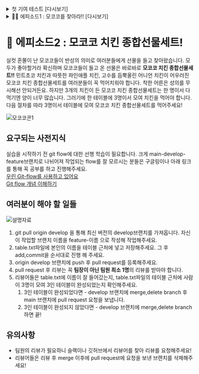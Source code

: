 <details>
<summary>첫 기여 테스트 [다시보기]</summary>
<div markdown="1">

# 첫 기여

어렵습니다. 무엇을 하든 누구나 처음에는 어렵게 느껴집니다. 특히 협업을 할 때 실수를 하기라도 하면 마음이 편치 않습니다. 그래서 저희는 새로운 오픈소스 기여자들이 첫 기여를 하고 그것을 익히는 과정을 단순화하고자 했습니다.

관련된 글을 읽거나 튜토리얼을 보는 것도 물론 도움이 되지만, 연습공간에서 직접 해보는 것보다 나은게 있을까요? 이 프로젝트의 목표는 초보자도 첫 오픈소스 기여를 할 수 있도록 단순한 방식으로 안내하는 것입니다. 첫 기여를 하고 싶으시다면 아래의 설명을 따라주세요.

가장 먼저, Git이 없으시다면 [설치](https://help.github.com/articles/set-up-git/)해주세요.

## 저장소 클론하기

<img align="right" width="300" src="https://firstcontributions.github.io/assets/Readme/clone.png" alt="이 저장소 복제하기" />

이제 이 저장소를 자신의 기기에 클론합니다. Clone or download 버튼을 클릭하고 클립보드로 복사 아이콘을 클릭합니다.

터미널을 열고 다음 Git 명령을 실행합니다:

```
git clone "방금 복사한 URL"
```

위에 (따옴표를 제외한) "방금 복사한 URL"는 이 저장소의 URL입니다. URL은 이전 단계에서 찾을 수 있습니다.

<img align="right" width="300" src="https://firstcontributions.github.io/assets/Readme/copy-to-clipboard.png" alt="URL 을 클립보드로 복사" />

예시:

```
git clone https://github.com/Network-Leader/gitTEST.git
```

예시의 `this-is-you`는 본인 깃헙 계정으로 바꾸어주세요. 이 명령어는
깃헙의 gitTEST 저장소의 내용을 로컬 컴퓨터에 복사합니다.

## 브랜치 생성하기

(아직 저장소 디렉토리가 아니라면) 아래의 명령어를 입력하여 좀전에 컴퓨터에 복사한 저장소 디렉토리로 이동합니다.

```
cd gitTEST
```

그리고 `git checkout` 명령어을 입력하여 브랜치를 생성합니다.

```
git checkout -b <add-your-name>
```

예시:

```
git checkout -b add-alonzo-church
```

(브랜치의 이름에 꼭 *add*가 들어가지 않아도 됩니다. 하지만 이 브랜치의 목적은 당신의 이름을 리스트에 추가하는 것이기 때문에 이름에 *add*를 포함하는 것이 합리적입니다.)

## 필요한 변경사항을 작성하고 커밋하기

이제 텍스트 편집기에서 `Contributors.md` 파일을 열고 본인의 이름을 추가해주세요. 이름을 추가할때는 줄바꿈으로 구분해주세요. 이때 마크다운 분법에 따라 이전 이름에 ' '(띄어쓰기 3번)을 해야 정상적인 줄바꿈이 됩니다. 그리고 파일을 저장하세요.

<img align="right" width="450" src="https://firstcontributions.github.io/assets/Readme/git-status.png" alt="git status" />

프로젝트 디렉터리에서 `git status` 명령을 실행하면 변경사항을 볼 수 있습니다.

변경사항을 아래 `git add` 명령어를 입력하여 추가합니다.

```
git add Contributors.md
```

이제 아래 `git commit` 명령어로 변경사항을 커밋합니다.

```
git commit -m "Add <Your-name> to Contributors list"
```

`<Your-name>`을 본인 이름으로 바꾸세요.

## 변경사항을 깃헙에 푸시하기

`git push` 명령어로 변경사항을 푸시합니다.

```
git push origin <add-your-name>
```

위의 `<add-your-name>` 부분을 좀전에 생성한 브랜치 이름으로 바꾸세요.

## 검토를 위해 변경사항을 제출하기

이제 본인의 깃헙 저장소로 이동하면 `Compare & pull request` 버튼이 보일 것 입니다. 버튼을 클릭하세요.

<img style="float: right;" src="https://firstcontributions.github.io/assets/Readme/compare-and-pull.png" alt="풀 요청
생성하기" />

이제 풀 요청(Pull Request)을 제출합니다.

<img style="float: right;" src="https://firstcontributions.github.io/assets/Readme/submit-pull-request.png" alt="풀 요청 제출하기"
/>

이제 여러분의 변경사항을 담당자가 확인한 후에 마스터 브랜치에 머지 하게 되면 알림 메일을 받으실겁니다.

## 첫 기여, 그리고 그 후

축하합니다! 앞으로 기여자로써 자주 사용하게될 기본 워크플로우, _포크(fork) -> 클론(clone) -> 수정(edit) -> 풀 요청(pull request)_, 를 완수하셨습니다!!!

</div>
</details>

<details>
<summary>👨‍🌾 에피소드1 : 모코코를 찾아라!! [다시보기] </summary>
<div markdown="1">

# 👨‍🌾 에피소드1 : 모코코를 찾아라!!

성공적으로 Contributors에 이름을 남긴 여러분들을 시기한 나쁜 모코코들이 mokoko폴더에 숨어들어 Contributors 파일들을 망치려하고 있습니다. 여러분들은 mokoko폴더에 숨어있는 모코코 jpg사진들을 모두 없애야 합니다! 하지만, mokoko 사진들은 함부로 삭제할 수가 없습니다. github issues에 등록된 모코코 사진들만 삭제가 가능합니다. 여러분들은 아래 절차에 따라 모든 모코코 사진을 삭제해주세요!  
![모코코콘1](https://user-images.githubusercontent.com/31841502/159016081-12f707ae-50a7-450a-b648-eb5e1a401974.png)

## 여러분이 해야 할 일들

1. issues에 [mokoko 발견! - AA모코코]가 등록되면 Assignees에 본인을 등록 한 후 작업을 시작하세요.
2. git pull origin main 을 통해 최신 버전의 main브랜치를 가져옵니다.
3. 새로 브랜치를 만들어 AA모코코와 이름이 같은 mokoko폴더 안의 사진을 삭제 한 후, add,commit,push를 순서대로 진행 해 주세요.
4. pull request를 등록하면 끝!

## 유의사항

- 한 명 당 한 개의 모코코 사진만 삭제할 수 있습니다.
- 등록된 Issues에 자신이 해결하겠다 하는 의미로 Assignees에 본인을 추가하고 작업해주세요.
- Assignees에 할당된 팀원이 있다면 이미 배정자가 있다는 의미이므로 동시작업은 하지 말아주세요.
- 모든 모코코가 동시에 Issues에 등록되지는 않습니다. 어느 날 어느시간 갑자기 추가될 수 있으니 Slack알림을 참고해주세요!

</div>
</details>


# 🍗 에피소드2 : 모코코 치킨 종합선물세트!

실컷 혼쭐이 난 모코코들이 반성의 의미로 여러분들에게 선물을 들고 찾아왔습니다. 모두가 좋아할거라 확신하며 모코코들이 들고 온 선물은 바로바로 **모코코 치킨 종합선물세트!!** 민트초코 치킨과 따뜻한 파인애플 치킨, 고수를 듬뿍올린 어니언 치킨이 어우러진 모코코 치킨 종합선물세트를 여러분들이 꼭 먹어치워야 합니다. 착한 어른은 성의를 무시해선 안되거든요. 하지만 3개의 치킨이 든 모코코 치킨 종합선물세트는 한 명이서 다 먹기엔 양이 너무 많습니다. 그러기에 한 테이블에 3명이서 모여 치킨을 먹어야 합니다. 다음 절차를 따라 3명이서 테이블에 모여 모코코 치킨 종합선물세트를 먹어주세요!   

![모코코콘1](https://user-images.githubusercontent.com/31841502/160538195-de89d2ba-acef-4709-9262-a52816da89a9.png)

## 요구되는 사전지식

실습을 시작하기 전 git flow에 대한 선행 학습이 필요합니다. 크게 main-develop-feature브랜치로 나뉘어져 작업되는 flow를 잘 모르시는 분들은 구글링이나 아래 링크를 통해 꼭 공부를 하고 진행해주세요.   
 [우린 Git-flow를 사용하고 있어요](https://techblog.woowahan.com/2553/)   
 [Git flow 개념 이해하기](https://uxgjs.tistory.com/183)


## 여러분이 해야 할 일들

![설명자료](https://user-images.githubusercontent.com/31841502/160543681-7aa919ce-961d-45ef-917c-a584e8363746.png)

1. git pull origin develop 을 통해 최신 버전의 develop브랜치를 가져옵니다. 자신이 작업할 브랜치 이름을 feature-이름 으로 작성해 작업해주세요.
2. table.txt파일에 본인의 이름을 테이블 근처에 넣고 저장해주세요. 그 후 add,commit을 순서대로 진행 해 주세요.
3. origin develop 브랜치에 push 후 pull request를 등록해주세요.
4. pull request 후 리뷰는 꼭 **팀장이 아닌 팀원 최소 1명**의 리뷰를 받아야 합니다.
5. 리뷰어들은 table.txt에 이름이 잘 들어갔는지, table.txt파일의 테이블 근처에 사람이 3명이 모여 3인 테이블이 완성되었는지 확인해주세요.
    1. 3인 테이블이 완성되었다면 - develop 브랜치에 merge,delete branch 후 main 브랜치에 pull request 요청을 보냅니다.
    2. 3인 테이블이 완성되지 않았다면 - develop 브랜치에 merge,delete branch 하면 끝!


## 유의사항

- 팀원의 리뷰가 필요하니 슬랙이나 깃허브에서 리뷰어를 찾아 리뷰를 요청해주세요!
- 리뷰어들은 리뷰 후 merge 이후에 pull request에 요청을 보낸 브랜치를 삭제해주세요!
